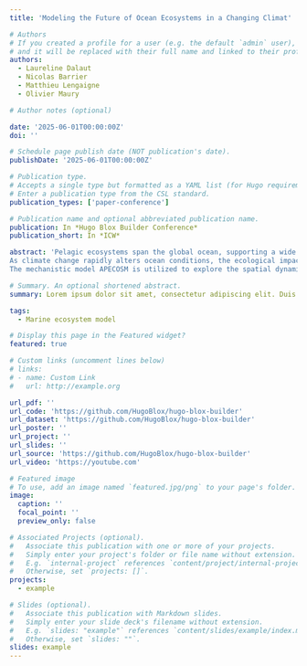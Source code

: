 ```yaml
---
title: 'Modeling the Future of Ocean Ecosystems in a Changing Climat'

# Authors
# If you created a profile for a user (e.g. the default `admin` user), write the username (folder name) here
# and it will be replaced with their full name and linked to their profile.
authors:
  - Laureline Dalaut
  - Nicolas Barrier
  - Matthieu Lengaigne
  - Olivier Maury

# Author notes (optional)

date: '2025-06-01T00:00:00Z'
doi: ''

# Schedule page publish date (NOT publication's date).
publishDate: '2025-06-01T00:00:00Z'

# Publication type.
# Accepts a single type but formatted as a YAML list (for Hugo requirements).
# Enter a publication type from the CSL standard.
publication_types: ['paper-conference']

# Publication name and optional abbreviated publication name.
publication: In *Hugo Blox Builder Conference*
publication_short: In *ICW*

abstract: 'Pelagic ecosystems span the global ocean, supporting a wide range of species from iconic predators like sharks and rays to essential fishery resources, including offshore species such as tuna and swordfish, as well as smaller coastal fish like anchovies and sardines. Equally vital, though less visible, are mesopelagic organisms, which play a crucial role in carbon export and climate regulation. These ecosystems are marked by distinct vertical layers, horizontal variability, and temporal changes, presenting significant challenges for global-scale modeling. The scarcity of comprehensive, synoptic observations further complicates the calibration and validation of these models.
As climate change rapidly alters ocean conditions, the ecological impacts on pelagic ecosystems are becoming more pronounced, highlighting an urgent need to deepen our understanding of how these ecosystems respond to climate variability and human pressures. While current ecosystem models can predict shifts in the spatial distribution of fish, many uncertainties remain, particularly around the mechanisms driving ecosystem dynamics and the complexity of trophic interactions.
The mechanistic model APECOSM is utilized to explore the spatial dynamics of six generic pelagic communities, from the surface to 1,000 meters depth. This approach helps to uncover how these ecosystems adapt to climate change, identifying key processes such as primary production and temperature fluctuations that influence ecosystem responses. The findings provide valuable insights into the evolution of three-dimensional spatial structuring in pelagic ecosystems, offering a clearer picture of their functioning and resilience in a changing climate.'

# Summary. An optional shortened abstract.
summary: Lorem ipsum dolor sit amet, consectetur adipiscing elit. Duis posuere tellus ac convallis placerat. Proin tincidunt magna sed ex sollicitudin condimentum.

tags:
  - Marine ecosystem model

# Display this page in the Featured widget?
featured: true

# Custom links (uncomment lines below)
# links:
# - name: Custom Link
#   url: http://example.org

url_pdf: ''
url_code: 'https://github.com/HugoBlox/hugo-blox-builder'
url_dataset: 'https://github.com/HugoBlox/hugo-blox-builder'
url_poster: ''
url_project: ''
url_slides: ''
url_source: 'https://github.com/HugoBlox/hugo-blox-builder'
url_video: 'https://youtube.com'

# Featured image
# To use, add an image named `featured.jpg/png` to your page's folder.
image:
  caption: ''
  focal_point: ''
  preview_only: false

# Associated Projects (optional).
#   Associate this publication with one or more of your projects.
#   Simply enter your project's folder or file name without extension.
#   E.g. `internal-project` references `content/project/internal-project/index.md`.
#   Otherwise, set `projects: []`.
projects:
  - example

# Slides (optional).
#   Associate this publication with Markdown slides.
#   Simply enter your slide deck's filename without extension.
#   E.g. `slides: "example"` references `content/slides/example/index.md`.
#   Otherwise, set `slides: ""`.
slides: example
---
```

